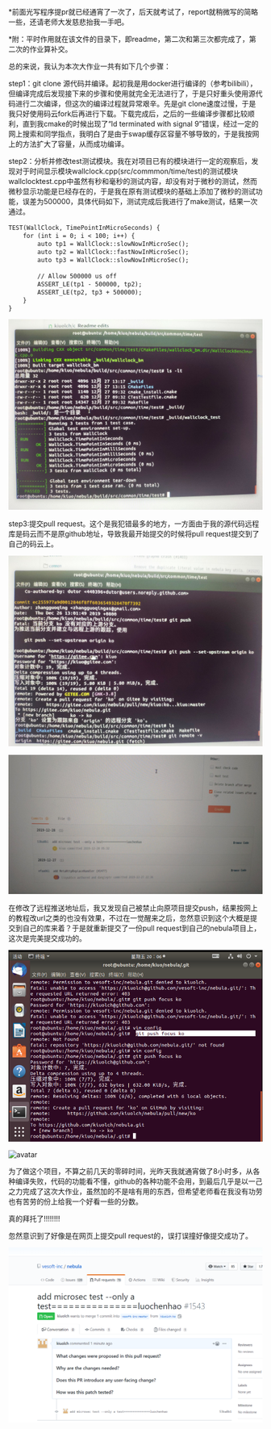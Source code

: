 *前面光写程序提pr就已经通宵了一次了，后天就考试了，report就稍微写的简略一些，还请老师大发慈悲抬我一手吧。

*附：平时作用就在该文件的目录下，即readme，第二次和第三次都完成了，第二次的作业算补交。

总的来说，我认为本次大作业一共有如下几个步骤：

step1：git clone 源代码并编译。起初我是用docker进行编译的（参考bilibili），但编译完成后发现接下来的步骤和使用就完全无法进行了，于是只好重头使用源代码进行二次编译，但这次的编译过程就异常艰辛。先是git clone速度过慢，于是我只好使用码云fork后再进行下载。下载完成后，之后的一些编译步骤都比较顺利，直到我cmake的时候出现了“ld terminated with signal 9”错误，经过一定的网上搜索和同学指点，我明白了是由于swap缓存区容量不够导致的，于是我按网上的方法扩大了容量，从而成功编译。

step2：分析并修改test测试模块。我在对项目已有的模块进行一定的观察后，发现对于时间显示模块wallclock.cpp(src/commmon/time/test)的测试模块wallclocktest.cpp中虽然有秒和毫秒的测试内容，却没有对于微秒的测试，然而微秒显示功能是已经存在的，于是我在原有测试模块的基础上添加了微秒的测试功能，误差为500000，具体代码如下，测试完成后我进行了make测试，结果一次通过。

    TEST(WallClock, TimePointInMicroSeconds) {
        for (int i = 0; i < 100; i++) {
            auto tp1 = WallClock::slowNowInMicroSec();
            auto tp2 = WallClock::fastNowInMicroSec();
            auto tp3 = WallClock::slowNowInMicroSec();

            // Allow 500000 us off
            ASSERT_LE(tp1 - 500000, tp2);
            ASSERT_LE(tp2, tp3 + 500000);
        }
    }

![avatar](https://github.com/kiuolch/c/blob/master/photos/_-224396362_IMG_20191228_052035_1577481636000_xg_.jpg)

step3:提交pull request。这个是我犯错最多的地方，一方面由于我的源代码远程库是码云而不是原github地址，导致我最开始提交的时候将pull request提交到了自己的码云上。

![avatar](https://github.com/kiuolch/c/blob/master/photos/_554350205_IMG_20191228_060237_1577484158000_xg_0.jpg)

![avatar](https://github.com/kiuolch/c/blob/master/photos/1577484296248.jpg)

在修改了远程推送地址后，我又发现自己被禁止向原项目提交push，结果按网上的教程改url之类的也没有效果，不过在一觉醒来之后，忽然意识到这个大概是提交到自己的库来着？于是就重新提交了一份pull request到自己的nebula项目上，这次是完美提交成功的。

![avatar](https://github.com/kiuolch/c/blob/master/photos/pr.png)

![avatar](https://github.com/kiuolch/c/blob/master/photos/IMG_20191228_121719.jpg)

为了做这个项目，不算之前几天的零碎时间，光昨天我就通宵做了8小时多，从各种编译失败，代码的功能看不懂，github的各种功能不会用，到最后几乎是以一己之力完成了这次大作业，虽然加的不是啥有用的东西，但希望老师看在我没有功劳也有苦劳的份上给我一个好看一些的分数。

真的拜托了!!!!!!!!

忽然意识到了好像是在网页上提交pull request的，误打误撞好像提交成功了。

![avatar](https://github.com/kiuolch/c/blob/master/photos/su.png)
